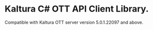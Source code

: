 # Kaltura C# OTT API Client Library.
Compatible with Kaltura OTT server version 5.0.1.22097 and above.
